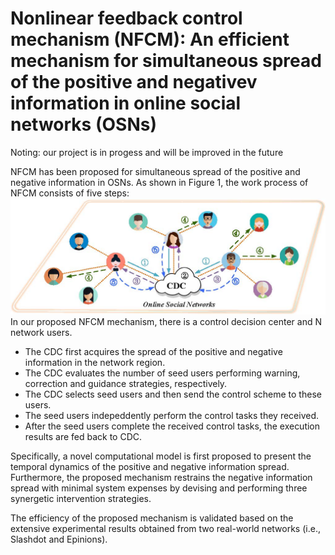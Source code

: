 # Nonlinear feedback control mechanism (NFCM): An efficient mechanism for simultaneous spread of the positive and negativev information in online social networks (OSNs)
Noting: our project is in progess and will be improved in the future

NFCM has been proposed for simultaneous spread of the positive and negative information in OSNs. As shown in Figure 1, the work process of NFCM consists of five steps:
![NFCM mechanism](https://github.com/eeepqinghuan1024/NFCM-mechanism/blob/master/NFCM.jpg)
In our proposed NFCM mechanism, there is a control decision center and N network users.
* The CDC first acquires the spread of the positive and negative information in the network region.
* The CDC evaluates the number of seed users performing warning, correction and guidance strategies, respectively.
* The CDC selects seed users and then send the control scheme to these users.
* The seed users indepeddently perform the control tasks they received.
* After the seed users complete the received control tasks, the execution results are fed back to CDC.

Specifically, a novel computational model is first proposed to present the temporal dynamics of the positive and negative information spread. Furthermore, the proposed mechanism restrains the negative information spread with minimal system expenses by devising and performing three synergetic intervention strategies.

The efficiency of the proposed mechanism is validated based on the extensive experimental results obtained from two real-world networks (i.e., Slashdot and Epinions).

